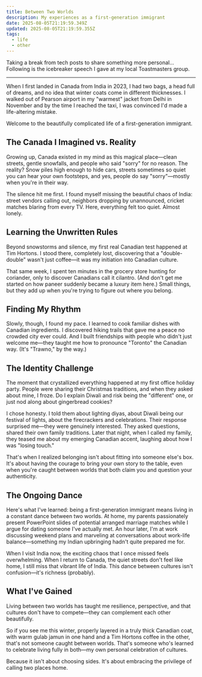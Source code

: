 ```yaml
---
title: Between Two Worlds
description: My experiences as a first-generation immigrant
date: 2025-08-05T21:19:59.349Z
updated: 2025-08-05T21:19:59.355Z
tags:
  - life
  - other
---
```

Taking a break from tech posts to share something more personal... Following is the icebreaker speech I gave at my local Toastmasters group.

---

When I first landed in Canada from India in 2023, I had two bags, a head full of dreams, and no idea that winter coats come in different thicknesses. I walked out of Pearson airport in my "warmest" jacket from Delhi in November and by the time I reached the taxi, I was convinced I'd made a life-altering mistake.

Welcome to the beautifully complicated life of a first-generation immigrant.

## The Canada I Imagined vs. Reality

Growing up, Canada existed in my mind as this magical place—clean streets, gentle snowfalls, and people who said "sorry" for no reason. The reality? Snow piles high enough to hide cars, streets sometimes so quiet you can hear your own footsteps, and yes, people do say "sorry"—mostly when you're in their way.

The silence hit me first. I found myself missing the beautiful chaos of India: street vendors calling out, neighbors dropping by unannounced, cricket matches blaring from every TV. Here, everything felt too quiet. Almost lonely.

## Learning the Unwritten Rules

Beyond snowstorms and silence, my first real Canadian test happened at Tim Hortons. I stood there, completely lost, discovering that a "double-double" wasn't just coffee—it was my initiation into Canadian culture.

That same week, I spent ten minutes in the grocery store hunting for coriander, only to discover Canadians call it cilantro. (And don't get me started on how paneer suddenly became a luxury item here.) Small things, but they add up when you're trying to figure out where you belong.

## Finding My Rhythm

Slowly, though, I found my pace. I learned to cook familiar dishes with Canadian ingredients. I discovered hiking trails that gave me a peace no crowded city ever could. And I built friendships with people who didn't just welcome me—they taught me how to pronounce "Toronto" the Canadian way. (It's "Trawno," by the way.)

## The Identity Challenge

The moment that crystallized everything happened at my first office holiday party. People were sharing their Christmas traditions, and when they asked about mine, I froze. Do I explain Diwali and risk being the "different" one, or just nod along about gingerbread cookies?

I chose honesty. I told them about lighting diyas, about Diwali being our festival of lights, about the firecrackers and celebrations. Their response surprised me—they were genuinely interested. They asked questions, shared their own family traditions. Later that night, when I called my family, they teased me about my emerging Canadian accent, laughing about how I was "losing touch."

That's when I realized belonging isn't about fitting into someone else's box. It's about having the courage to bring your own story to the table, even when you're caught between worlds that both claim you and question your authenticity.

## The Ongoing Dance

Here's what I've learned: being a first-generation immigrant means living in a constant dance between two worlds. At home, my parents passionately present PowerPoint slides of potential arranged marriage matches while I argue for dating someone I've actually met. An hour later, I'm at work discussing weekend plans and marveling at conversations about work-life balance—something my Indian upbringing hadn't quite prepared me for.

When I visit India now, the exciting chaos that I once missed feels overwhelming. When I return to Canada, the quiet streets don't feel like home, I still miss that vibrant life of India. This dance between cultures isn't confusion—it's richness (probably).

## What I've Gained

Living between two worlds has taught me resilience, perspective, and that cultures don't have to compete—they can complement each other beautifully.

So if you see me this winter, properly layered in a truly thick Canadian coat, with warm gulab jamun in one hand and a Tim Hortons coffee in the other, that's not someone caught between worlds. That's someone who's learned to celebrate living fully in both—my own personal celebration of cultures.

Because it isn't about choosing sides. It's about embracing the privilege of calling two places home.